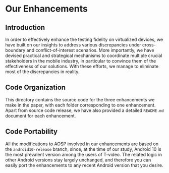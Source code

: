 # Our Enhancements

## Introduction

In order to effectively enhance the testing fidelity on virtualized devices, we have built on our insights to address various discrepancies under cross-boundary and conflict-of-interest scenarios. 
More importantly, we have devised practical and strategical mechanisms to coordinate multiple crucial stakeholders in the mobile industry, in particular to convince them of the effectiveness of our solutions. 
With these efforts, we manage to eliminate most of the discrepancies in reality.

## Code Organization

This directory contains the source code for the three enhancements we make in the paper, with each folder corresponding to one enhancement. 
Apart from source code release, we have also provided a detailed `README.md` document for each enhancement.

## Code Portability

All the modifications to AOSP involved in our enhancements are based on the `android10-release` branch, since, at the time of our study, Android 10 is the most prevalent version among the users of T-video.
The related logic in other Android versions stay largely unchanged, and therefore you can easily port the enhancements to any recent Android version that you desire. 